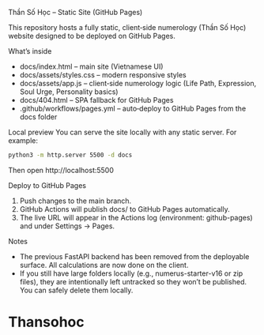 Thần Số Học – Static Site (GitHub Pages)

This repository hosts a fully static, client‑side numerology (Thần Số Học) website designed to be deployed on GitHub Pages.

What’s inside
- docs/index.html – main site (Vietnamese UI)
- docs/assets/styles.css – modern responsive styles
- docs/assets/app.js – client‑side numerology logic (Life Path, Expression, Soul Urge, Personality basics)
- docs/404.html – SPA fallback for GitHub Pages
- .github/workflows/pages.yml – auto‑deploy to GitHub Pages from the docs folder

Local preview
You can serve the site locally with any static server. For example:

```bash
python3 -m http.server 5500 -d docs
```

Then open http://localhost:5500

Deploy to GitHub Pages
1) Push changes to the main branch.
2) GitHub Actions will publish docs/ to GitHub Pages automatically.
3) The live URL will appear in the Actions log (environment: github-pages) and under Settings → Pages.

Notes
- The previous FastAPI backend has been removed from the deployable surface. All calculations are now done on the client.
- If you still have large folders locally (e.g., numerus-starter-v16 or zip files), they are intentionally left untracked so they won’t be published. You can safely delete them locally.
# Thansohoc